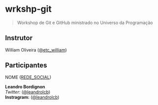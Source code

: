 # wrkshp-git

> Workshop de Git e GitHub ministrado no Universo da Programação

## Instrutor

William Oliveira ([@etc_william](https://twitter.com/etc_william))

## Participantes

NOME ([REDE_SOCIAL](LINK))

<strong>Leandro Bordignon</strong> <br>
<em>Twitter:</em> ([@leandrolcb](https://twitter.com/leandrolcb)) <br>
**Instragram:** ([@leandrolcb](https://instagram.com/leandrolcb/))
